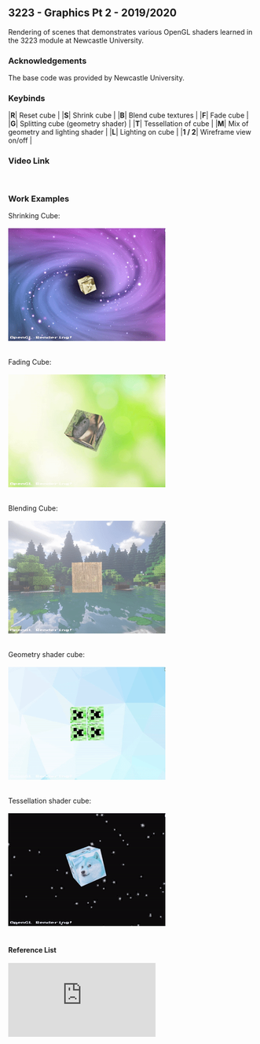 ## 3223 - Graphics Pt 2 - 2019/2020

Rendering of scenes that demonstrates various OpenGL shaders learned in the 3223 module at Newcastle University.
<br />

### Acknowledgements
The base code was provided by Newcastle University.
<br />

### Keybinds
|**R**| Reset cube |
|**S**| Shrink cube |
|**B**| Blend cube textures |
|**F**| Fade cube |
|**G**| Splitting cube (geometry shader) |
|**T**| Tessellation of cube |
|**M**| Mix of geometry and lighting shader |
|**L**| Lighting on cube |
|**1 / 2**| Wireframe view on/off |
<br />

### Video Link
<br />


### Work Examples

Shrinking Cube:<br /><br />
![shrink](https://github.com/Akeilee/3223-Graphics-2/blob/main/shrinkCube.gif) <br /><br />

Fading Cube:<br /><br />
![fade](https://github.com/Akeilee/3223-Graphics-2/blob/main/fadeCube.gif) <br /><br />

Blending Cube:<br /><br />
![blend](https://github.com/Akeilee/3223-Graphics-2/blob/main/blendCube.gif) <br /><br />

Geometry shader cube:<br /><br />
![geom](https://github.com/Akeilee/3223-Graphics-2/blob/main/geomCube.gif) <br /><br />

Tessellation shader cube:<br /><br />
![tess](https://github.com/Akeilee/3223-Graphics-2/blob/main/tessCube.gif) <br /><br />


#### Reference List
![References](https://github.com/Akeilee/3223-Graphics-2/blob/main/Reference%20List.txt) <br /><br />